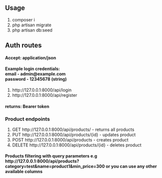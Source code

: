 <h2>Usage</h2>
<ol>
    <li>composer i</li>
    <li>php artisan migrate</li>
    <li>php artisan db:seed</li>
</ol>
<h2>Auth routes</h2>
<h4>Accept: application/json</h4>
<h4>Example login credentials: </br>
    email - admin@example.com  </br>
    password - 12345678 (string)
</h4>
<ol>
    <li>http://127.0.0.1:8000/api/login</li>
    <li>http://127.0.0.1:8000/api/register</li>
</ol>
<h4>returns: Bearer token</h4>

<h3>Product endpoints</h3>
<ol>
    <li>GET http://127.0.0.1:8000/api/products/ - returns all products</li>
    <li>PUT http://127.0.0.1:8000/api/products/{id} - updates product</li>
    <li>POST http://127.0.0.1:8000/api/products - creates product</li>
    <li>DELETE http://127.0.0.1:8000/api/products/{id} - deletes product</li>
</ol>
<h4>Products filtering with query parameters e.g http://127.0.0.1:8000/api/products?category=test&name=product1&min_price=300 or you can use any other available columns</h4>
